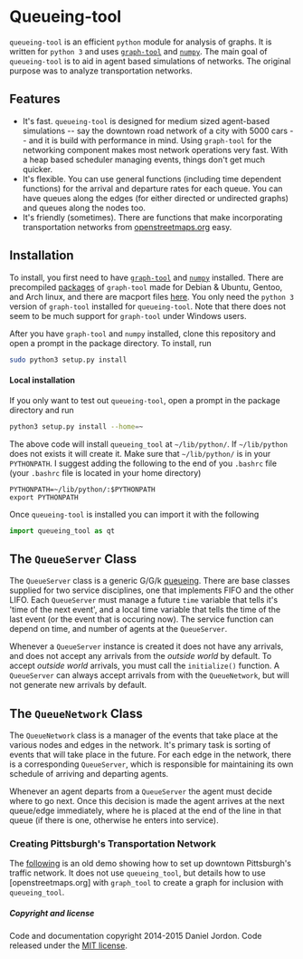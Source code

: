 Queueing-tool
=============

`queueing-tool` is an efficient `python` module for analysis of graphs. It is written for `python 3` and uses [`graph-tool`](http://graph-tool.skewed.de/) and [`numpy`](http://www.numpy.org/). The main goal of `queueing-tool` is to aid in agent based simulations of networks. The original purpose was to analyze transportation networks.

## Features

  - It's fast. `queueing-tool` is designed for medium sized agent-based simulations -- say the downtown road network of a city with 5000 cars -- and it is build with performance in mind. Using `graph-tool` for the networking component makes most network operations very fast. With a heap based scheduler managing events, things don't get much quicker.
  - It's flexible. You can use general functions (including time dependent functions) for the arrival and departure rates for each queue. You can have queues along the edges (for either directed or undirected graphs) and queues along the nodes too.
  - It's friendly (sometimes). There are functions that make incorporating transportation networks from [openstreetmaps.org](www.openstreetmaps.org) easy.


## Installation

To install, you first need to have [`graph-tool`](http://graph-tool.skewed.de/) and [`numpy`](http://www.numpy.org/) installed. There are precompiled [packages](http://graph-tool.skewed.de/download#packages) of `graph-tool` made for Debian & Ubuntu, Gentoo, and Arch linux, and there are macport files [here](http://www.macports.org/ports.php?by=name&substr=graph-tool). You only need the `python 3` version of `graph-tool` installed for `queueing-tool`. Note that there does not seem to be much support for `graph-tool` under Windows users. 

After you have `graph-tool` and `numpy` installed, clone this repository and open a prompt in the package directory. To install, run


```bash
sudo python3 setup.py install
```

#### Local installation

If you only want to test out `queueing-tool`, open a prompt in the package directory and run

```bash
python3 setup.py install --home=~
```
The above code will install `queueing_tool` at `~/lib/python/`. If `~/lib/python` does not exists it will create it. Make sure that `~/lib/python/` is in your `PYTHONPATH`. I suggest adding the following to the end of you `.bashrc` file (your `.bashrc` file is located in your home directory)

```
PYTHONPATH=~/lib/python/:$PYTHONPATH
export PYTHONPATH
```

Once `queueing-tool` is installed you can import it with the following

```python
import queueing_tool as qt
```

## The `QueueServer` Class

The `QueueServer` class is a generic G/G/k [queueing](http://en.wikipedia.org/wiki/Queueing_theory). There are base classes supplied for two service disciplines, one that implements FIFO and the other LIFO. Each `QueueServer` must manage a future `time` variable that tells it's 'time of the next event', and a local time variable that tells the time of the last event (or the event that is occuring now). The service function can depend on time, and number of agents at the `QueueServer`.

Whenever a `QueueServer` instance is created it does not have any arrivals, and does not accept any arrivals from the *outside world* by default. To accept *outside world* arrivals, you must call the `initialize()` function. A `QueueServer` can always accept arrivals from with the `QueueNetwork`, but will not generate new arrivals by default.

## The `QueueNetwork` Class

The `QueueNetwork` class is a manager of the events that take place at the various nodes and edges in the network. It's primary task is sorting of events that will take place in the future. For each edge in the network, there is a corresponding `QueueServer`, which is responsible for maintaining its own schedule of arriving and departing agents.

Whenever an agent departs from a `QueueServer` the agent must decide where to go next. Once this decision is made the agent arrives at the next queue/edge immediately, where he is placed at the end of the line in that queue (if there is one, otherwise he enters into service).

### Creating Pittsburgh's Transportation Network

The [following](http://nbviewer.ipython.org/gist/djordon/975bf898c1ed2f4c8198) is an old demo showing how to set up downtown Pittsburgh's traffic network. It does not use `queueing_tool`, but details how to use [openstreetmaps.org] with `graph_tool` to create a graph for inclusion with `queueing_tool`.


##### Copyright and license

Code and documentation copyright 2014-2015 Daniel Jordon. Code released under the [MIT license](https://github.com/djordon/queueing-tool/blob/master/LICENSE).
